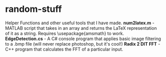 # random-stuff
Helper Functions and other useful tools that I have made.
**num2latex.m** - MATLAB script that takes in an array and returns the LaTeX representation of it as a string. Requires \usepackage{amsmath} to work.
**EdgeDetection.cs** - A C# console program that applies basic image filtering to a .bmp file (will never replace photoshop, but it's cool!)
**Radix 2 DIT FFT** - C++ program that calculates the FFT of a particular input.
